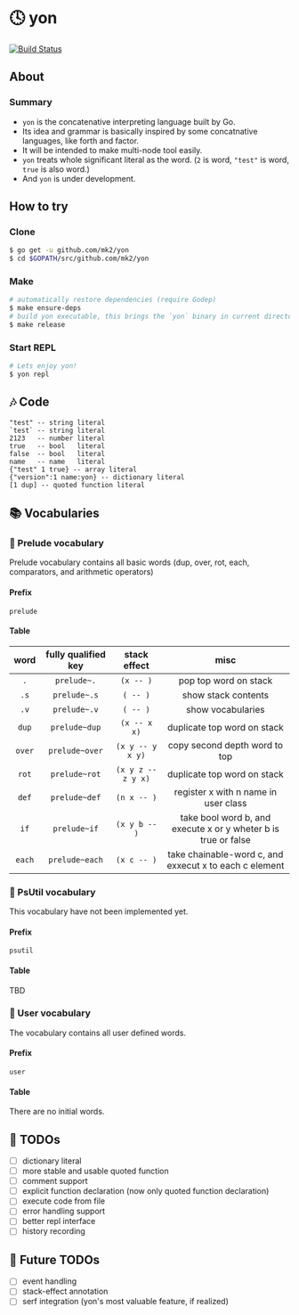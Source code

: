 # :clock4: yon

[![Build Status](https://travis-ci.org/mk2/yon.svg)](https://travis-ci.org/mk2/yon)

## About

### Summary

- `yon` is the concatenative interpreting language built by Go.
- Its idea and grammar is basically inspired by some concatnative languages, like forth and factor.
- It will be intended to make multi-node tool easily.
- `yon` treats whole significant literal as the word. (`2` is word, `"test"` is word, `true` is also word.)
- And `yon` is under development.

## How to try

### Clone

```sh
$ go get -u github.com/mk2/yon
$ cd $GOPATH/src/github.com/mk2/yon
```

### Make

```sh
# automatically restore dependencies (require Godep)
$ make ensure-deps
# build yon executable, this brings the `yon` binary in current directory
$ make release
```

### Start REPL

```sh
# Lets enjoy yon!
$ yon repl
```

## :notes: Code

```factor
"test" -- string literal
`test` -- string literal
2123   -- number literal
true   -- bool   literal
false  -- bool   literal
name   -- name   literal
{"test" 1 true} -- array literal
{"version":1 name:yon} -- dictionary literal
[1 dup] -- quoted function literal
```

## :books: Vocabularies

### :green_book: Prelude vocabulary

Prelude vocabulary contains all basic words (dup, over, rot, each, comparators, and arithmetic operators)

#### Prefix

```
prelude
```

#### Table

|  word  | fully qualified key |    stack effect    |                              misc                              |
| :----: | :-----------------: | :----------------: | :------------------------------------------------------------: |
|  `.`   |     `prelude~.`     |     `(x -- )`      |                     pop top word on stack                      |
|  `.s`  |    `prelude~.s`     |      `( -- )`      |                      show stack contents                       |
|  `.v`  |    `prelude~.v`     |      `( -- )`      |                       show vocabularies                        |
| `dup`  |    `prelude~dup`    |    `(x -- x x)`    |                  duplicate top word on stack                   |
| `over` |   `prelude~over`    |  `(x y -- y x y)`  |                 copy second depth word to top                  |
| `rot`  |    `prelude~rot`    | `(x y z -- z y x)` |                  duplicate top word on stack                   |
| `def`  |    `prelude~def`    |    `(n x -- )`     |              register x with n name in user class              |
|  `if`  |    `prelude~if`     |   `(x y b -- )`    | take bool word b, and execute x or y wheter b is true or false |
| `each` |   `prelude~each`    |    `(x c -- )`     |     take chainable-word c, and exxecut x to each c element     |

### :blue_book: PsUtil vocabulary

This vocabulary have not been implemented yet.

#### Prefix

```
psutil
```

#### Table

TBD

### :notebook_with_decorative_cover: User vocabulary

The vocabulary contains all user defined words.

#### Prefix

```
user
```

#### Table

There are no initial words.

## :memo: TODOs

- [ ] dictionary literal
- [ ] more stable and usable quoted function
- [ ] comment support
- [ ] explicit function declaration (now only quoted function declaration)
- [ ] execute code from file
- [ ] error handling support
- [ ] better repl interface
- [ ] history recording

## :art: Future TODOs

- [ ] event handling
- [ ] stack-effect annotation
- [ ] serf integration (yon's most valuable feature, if realized)
